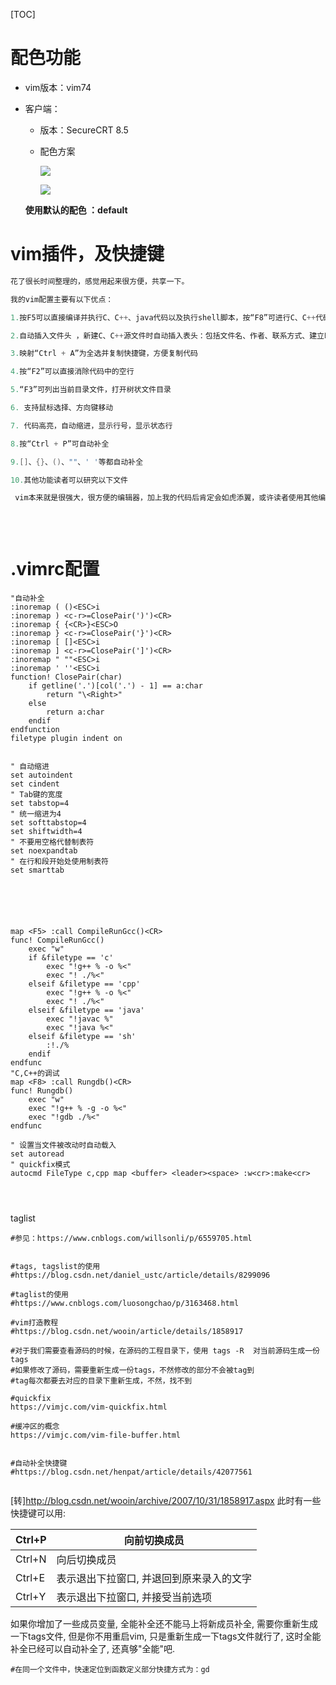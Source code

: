 [TOC]

# 配色功能

* vim版本：vim74

* 客户端：

  * 版本：SecureCRT 8.5

  * 配色方案

    ![](E:\git-workspace\note\images\vim\1571629749501.png)

    ![](E:\git-workspace\note\images\vim\1571627410970.png)

  **使用默认的配色 ：default**

# vim插件，及快捷键

```c
花了很长时间整理的，感觉用起来很方便，共享一下。

我的vim配置主要有以下优点：

1.按F5可以直接编译并执行C、C++、java代码以及执行shell脚本，按“F8”可进行C、C++代码的调试

2.自动插入文件头 ，新建C、C++源文件时自动插入表头：包括文件名、作者、联系方式、建立时间等，读者可根据需求自行更改

3.映射“Ctrl + A”为全选并复制快捷键，方便复制代码

4.按“F2”可以直接消除代码中的空行

5.“F3”可列出当前目录文件，打开树状文件目录

6. 支持鼠标选择、方向键移动

7. 代码高亮，自动缩进，显示行号，显示状态行

8.按“Ctrl + P”可自动补全

9.[]、{}、()、""、' '等都自动补全

10.其他功能读者可以研究以下文件

 vim本来就是很强大，很方便的编辑器，加上我的代码后肯定会如虎添翼，或许读者使用其他编程语言，可以根据自己的需要进行修改，配置文件里面已经加上注释。
 
 
 
```



# .vimrc配置

```shell
"自动补全
:inoremap ( ()<ESC>i
:inoremap ) <c-r>=ClosePair(')')<CR>
:inoremap { {<CR>}<ESC>O
:inoremap } <c-r>=ClosePair('}')<CR>
:inoremap [ []<ESC>i
:inoremap ] <c-r>=ClosePair(']')<CR>
:inoremap " ""<ESC>i
:inoremap ' ''<ESC>i
function! ClosePair(char)
    if getline('.')[col('.') - 1] == a:char
        return "\<Right>"
    else
        return a:char
    endif
endfunction
filetype plugin indent on 


" 自动缩进
set autoindent
set cindent
" Tab键的宽度
set tabstop=4
" 统一缩进为4
set softtabstop=4
set shiftwidth=4
" 不要用空格代替制表符
set noexpandtab
" 在行和段开始处使用制表符
set smarttab






map <F5> :call CompileRunGcc()<CR>
func! CompileRunGcc()
    exec "w" 
    if &filetype == 'c' 
        exec "!g++ % -o %<"
        exec "! ./%<"
    elseif &filetype == 'cpp'
        exec "!g++ % -o %<"
        exec "! ./%<"
    elseif &filetype == 'java' 
        exec "!javac %" 
        exec "!java %<"
    elseif &filetype == 'sh'
        :!./%
    endif
endfunc
"C,C++的调试
map <F8> :call Rungdb()<CR>
func! Rungdb()
    exec "w" 
    exec "!g++ % -g -o %<"
    exec "!gdb ./%<"
endfunc

" 设置当文件被改动时自动载入
set autoread
" quickfix模式
autocmd FileType c,cpp map <buffer> <leader><space> :w<cr>:make<cr>




```





taglist

```shell
#参见：https://www.cnblogs.com/willsonli/p/6559705.html


#tags, tagslist的使用
#https://blog.csdn.net/daniel_ustc/article/details/8299096

#taglist的使用
#https://www.cnblogs.com/luosongchao/p/3163468.html

#vim打造教程
#https://blog.csdn.net/wooin/article/details/1858917

#对于我们需要查看源码的时候，在源码的工程目录下，使用 tags -R  对当前源码生成一份 tags
#如果修改了源码，需要重新生成一份tags，不然修改的部分不会被tag到
#tag每次都要去对应的目录下重新生成，不然，找不到

#quickfix
https://vimjc.com/vim-quickfix.html

#缓冲区的概念
https://vimjc.com/vim-file-buffer.html


#自动补全快捷键
#https://blog.csdn.net/henpat/article/details/42077561


```



[转]http://blog.csdn.net/wooin/archive/2007/10/31/1858917.aspx
此时有一些快捷键可以用:

| Ctrl+P | 向前切换成员                             |
| ------ | ---------------------------------------- |
| Ctrl+N | 向后切换成员                             |
| Ctrl+E | 表示退出下拉窗口, 并退回到原来录入的文字 |
| Ctrl+Y | 表示退出下拉窗口, 并接受当前选项         |


如果你增加了一些成员变量, 全能补全还不能马上将新成员补全, 需要你重新生成一下tags文件, 但是你不用重启vim, 只是重新生成一下tags文件就行了, 这时全能补全已经可以自动补全了, 还真够"全能"吧.



```shell
#在同一个文件中，快速定位到函数定义部分快捷方式为：gd
```



